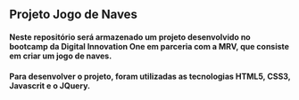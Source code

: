 ## Projeto Jogo de Naves

#### Neste repositório será armazenado um projeto desenvolvido no bootcamp da Digital Innovation One em parceria com a MRV, que consiste em criar um jogo de naves.

#### Para desenvolver o projeto, foram utilizadas as tecnologias HTML5, CSS3, Javascrit e o JQuery.
